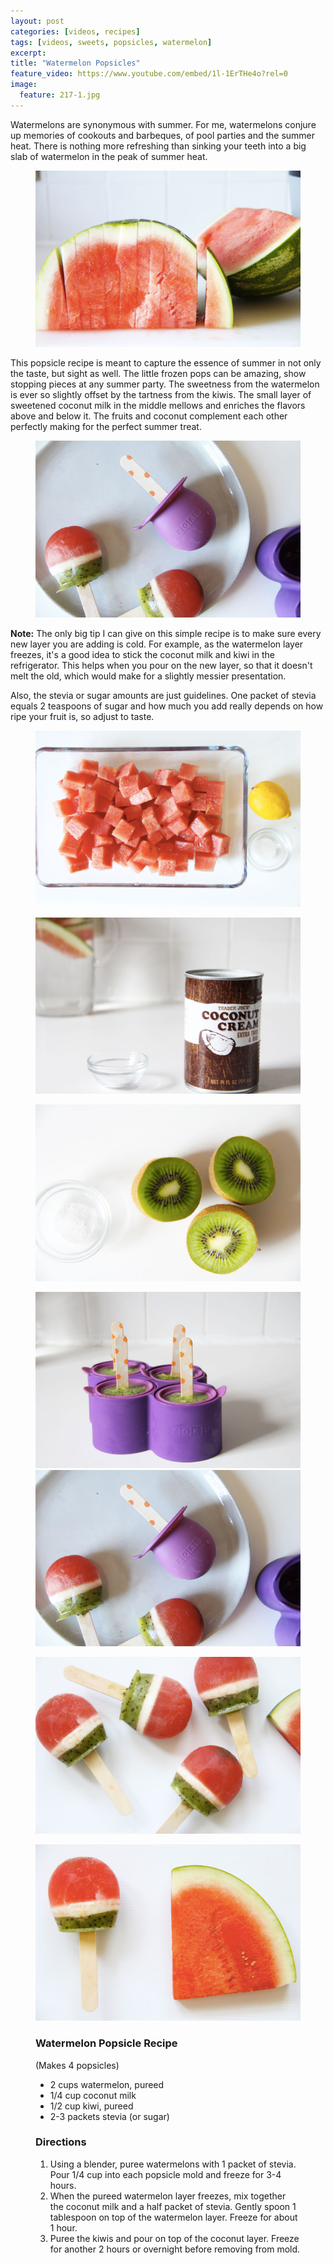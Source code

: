 ```yaml
---
layout: post
categories: [videos, recipes]
tags: [videos, sweets, popsicles, watermelon]
excerpt: 
title: "Watermelon Popsicles"
feature_video: https://www.youtube.com/embed/1l-1ErTHe4o?rel=0
image:
  feature: 217-1.jpg
---
```


Watermelons are synonymous with summer.  For me, watermelons conjure up memories of cookouts and barbeques, of pool parties and the summer heat.  There is nothing more refreshing than sinking your teeth into a big slab of watermelon in the peak of summer heat.  

<figure>
    <img src="/images/217-2.jpg">
</figure>

This popsicle recipe is meant to capture the essence of summer in not only the taste, but sight as well.  The little frozen pops can be amazing, show stopping pieces at any summer party.  The sweetness from the watermelon is ever so slightly offset by the tartness from the kiwis.  The small layer of sweetened coconut milk in the middle mellows and enriches the flavors above and below it.  The fruits and coconut complement each other perfectly making for the perfect summer treat.

<figure>
    <img src="/images/217-8.jpg">
</figure>

__Note:__ The only big tip I can give on this simple recipe is to make sure every new layer you are adding is cold.  For example, as the watermelon layer freezes, it's a good idea to stick the coconut milk and kiwi in the refrigerator.  This helps when you pour on the new layer, so that it doesn't melt the old, which would make for a slightly messier presentation.

Also, the stevia or sugar amounts are just guidelines.  One packet of stevia equals 2 teaspoons of sugar and how much you add really depends on how ripe your fruit is, so adjust to taste.


<figure>
    <img src="/images/217-3.jpg">
</figure>

<figure>
    <img src="/images/217-5.jpg">
</figure>

<figure>
    <img src="/images/217-6.jpg">
</figure>

<figure class="half">
<img src="/images/217-7.jpg">
<img src="/images/217-8.jpg">
</figure>

<figure>
    <img src="/images/217-9.jpg">
</figure>

<figure>
    <img src="/images/217-10.jpg">
</figure> 

<figure class="ingredients" markdown="1">

### Watermelon Popsicle Recipe
(Makes 4 popsicles)

- 2 cups watermelon, pureed
- 1/4 cup coconut milk
- 1/2 cup kiwi, pureed
- 2-3 packets stevia (or sugar)

</figure>
<figure class="directions" markdown="1">

### Directions

1. Using a blender, puree watermelons with 1 packet of stevia.  Pour 1/4 cup into each popsicle mold and freeze for 3-4 hours.
2. When the pureed watermelon layer freezes, mix together the coconut milk and a half packet of stevia.  Gently spoon 1 tablespoon on top of the watermelon layer.  Freeze for about 1 hour.
3. Puree the kiwis and pour on top of the coconut layer.  Freeze for another 2 hours or overnight before removing from mold.

</figure>